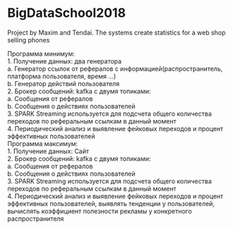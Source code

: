 # BigDataSchool2018
Project by Maxim and Tendai. 
The systems create statistics for a web shop selling phones

Программа минимум:  
    1. Получение данных: два генератора  
        a. Генератор ссылок от рефералов с информацией(распространитель, платформа пользователя, время …)  
        b. Генератор действий пользователя  
    2. Брокер сообщений: kafka с двумя топиками:  
        a. Сообщения от рефералов  
        b. Сообщения о действиях пользователей  
    3. SPARK Streaming используется для подсчета общего количества переходов по реферальным ссылкам в данный момент  
    4. Периодический анализ и выявление фейковых переходов и процент эффективных пользователей  
 Программа максимум:  
    1. Получение данных: Сайт  
    2. Брокер сообщений: kafka с двумя топиками:  
        a. Сообщения от рефералов  
        b. Сообщения о действиях пользователей  
    3. SPARK Streaming используется для подсчета общего количества переходов по реферальным ссылкам в данный момент  
    4. Периодический анализ и выявление фейковых переходов и процент эффективных пользователей, выявлять тенденции у пользователей, вычислять коэффициент полезности рекламы у конкретного распространителя   
    
